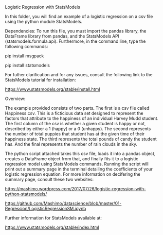 Logistic Regression with StatsModels

In this folder, you will find an example of a logistic regression on a csv file
using the python module StatsModels.

Dependencies:
To run this file, you must import the pandas library, the DataFrame library
from pandas, and the StatsModels API (statsmodels.formula.api).
Furthermore, in the command line, type the following commands:

pip install msgpack

pip install statsmodels

For futher clarification and for any issues, consult the following link to 
the StatsModels tutorial for installation:

https://www.statsmodels.org/stable/install.html

Overview:

The example provided consists of two parts. The first is a csv file called
Happiness.csv. This is a ficticious data set designed to represent the factors
that attribute to the happiness of an individual Harvey Mudd student. The first
column of the csv is whether a given student is happy or not, described
by either a 1 (happy) or a 0 (unhappy). The second represents the number of total puppies that
student has at the given time of their happiness state. The third represents
the total pounds of candy the student has. And the final represents the number
of rain clouds in the sky.

The python script attached takes this csv file, loads it into a pandas object, 
creates a DataFrame object from that, and finally fits it to a logistic
regression model using StatsModels commands. Running the script will print out
a summary page in the terminal detailing the coefficients of your logistic 
regression equation. For more information on decifering the summary page, 
consult these two websites:

https://mashimo.wordpress.com/2017/07/26/logistic-regression-with-python-statsmodels/

https://github.com/Mashimo/datascience/blob/master/01-Regression/LogisticRegressionSM.ipynb

Further information for StatsModels available at:

https://www.statsmodels.org/stable/index.html